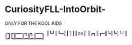 # CuriosityFLL-IntoOrbit-
ONLY FOR THE KOOL KIDS


╔┓┏╦━━╦┓╔┓╔━━╗
║┗┛║┗━╣┃║┃║oo║
║┏┓║┏━╣┗╣┗╣╰╯║
╚┛┗╩━━╩━╩━╩━━╝
